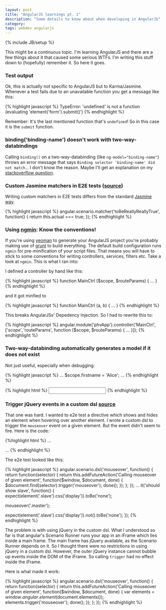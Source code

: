 ```yaml
---
layout: post
title: "AngularJS learnings pt. 1"
description: "Some details to know about when developing in AngularJS"
category: 
tags: webdev angularjs
---
```

{% include JB/setup %}

This might be a continuous topic. I'm learning AngularJS and there are a few things about it that caused some serious WTFs. I'm writing this stuff down to (hopefully) remember it. So here it goes.

### Test output
Ok, this is actually not specific to AngularJS but to Karma/Jasmine. Whenever a test fails due to an unavailable function you get a message like this:

{% highlight javascript %}
TypeError: 'undefined' is not a function (evaluating 'element('form').submit()')
{% endhighlight %}


Remember: It's the last mentioned function that's ```undefined```! So in this case it is the ```submit``` function.

### binding('binding-name') doesn't work with two-way-databindings
Calling ```binding()``` on a two-way-databinding (like ```ng-model="binding-name"```) throws an error message that says ```Binding selector 'binding-name' did not match.```. I don't know the reason. Maybe I'll get an explanation on my [stackoverflow question](http://stackoverflow.com/questions/18630723/why-doesnt-binding-find-a-two-way-binding-in-an-e2e-test).

### Custom Jasmine matchers in E2E tests ([source](https://groups.google.com/forum/#!msg/angular/lcFXW8uv_P8/3gekqCrzSnEJ))
Writing custom matchers in E2E tests differs from the standard [Jasmine way](https://github.com/pivotal/jasmine/wiki/Matchers#writing-new-matchers).

{% highlight javascript %}
angular.scenario.matcher('toBeReallyReallyTrue', function() {
  return this.actual === true;
});
{% endhighlight %}

### Using [ngmin](https://github.com/btford/ngmin): Know the conventions!
If you're using [yeoman](http://yeoman.io) to generate your AngularJS project you're probably making use of [grunt](http://gruntjs.com) to build everything. The default build configuration runs ```ngmin``` for pre-minification of your script files. That means you will have to stick to some conventions for writing controllers, services, filters etc. Take a look at ```ngmin```. This is what I ran into:

I defined a controller by hand like this:

{% highlight javascript %}
function MainCtrl ($scope, $routeParams) {
  ...
}
{% endhighlight %}

and it got minfied to

{% highlight javascript %}
function MainCtrl (a, b) {
  ...
}
{% endhighlight %}

This breaks AngularJSs' Depedency Injection. So I had to rewrite this to:

{% highlight javascript %}
angular.module('phvApp').controller('MainCtrl', ['$scope', '$routeParams', function ($scope, $routeParams) {
  ...
}]);
{% endhighlight %}

### Two-way-databinding automatically generates a model if it does not exist
Not just useful, especially when debugging:

{% highlight javascript %}
...
$scope.firstname = 'Alice';
...
{% endhighlight %}

{% highlight html %}
<input type="text" ng-model="firstName" />
{% endhighlight %}

### Trigger jQuery events in a custom dsl [source](https://github.com/angular/angular.js/pull/752)
That one was hard. I wanted to e2e test a directive which shows and hides an element when hovering over another element. I wrote a custom dsl to trigger the ```mouseover``` event on a given element. But the event didn't seem to fire. Here is the code:

{%highlight html %}
<span class="master" show-hide=".slave">...</span>

<span class="slave">...</span>
{% endhighlight %}

The e2e test looked like this:

{% highlight javascript %}
angular.scenario.dsl('mouseover', function() {
  return function(selector) {
    return this.addFutureAction('Calling mouseover of given element', function($window, $document, done) {
      $document.find(selector).trigger('mouseover');
      done();
    });
  };
});
...
it('should show slave', function() {
  expect(element('.slave').css('display')).toBe('none');
  
  mouseover('.master');

  expect(element('.slave').css('display')).not().toBe('none');
});
{% endhighlight %}

The problem is with using jQuery in the custom dsl. What I understood so far is that angular's Scenario Runner runs your app in an iFrame which lies inside a main frame. The main frame has jQuery available, as the Scenario Runner depends on it. So I thought there were no restrictions in using jQuery in a custom dsl. However, the outer jQuery instance cannot bubble up events inside the DOM of the iFrame. So calling ```trigger``` had no effect inside the iFrame.

Here is what made it work:

{% highlight javascript %}
angular.scenario.dsl('mouseover', function() {
  return function(selector) {
    return this.addFutureAction('Calling mouseover of given element', function($window, $document, done) {
      var elements = $window.angular.element($document.elements());
      elements.trigger('mouseover');
      done();
    });
  };
});
{% endhighlight %}
